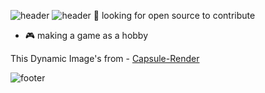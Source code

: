 ![header](https://capsule-render.vercel.app/api?type=wave&color=auto&height=300&section=header&text=capsule%20render&fontSize=90)
![header](https://capsule-render.vercel.app/api?text=Hello%World!)
🤔 looking for open source to contribute



- :video_game: making a game as a hobby







This Dynamic Image's from - [Capsule-Render](https://github.com/kyechan99/capsule-render)







![footer](https://capsule-render.vercel.app/api?type=wave&color=gradient&height=150&section=footer)
